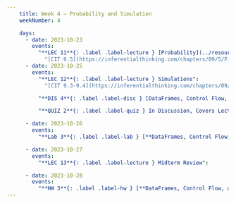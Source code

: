 ```yaml
---
    title: Week 4 – Probability and Simulation
    weekNumber: 4

    days:
      - date: 2023-10-23
        events: 
          "**LEC 11**{: .label .label-lecture } [Probability](../resources/lectures/lec11/lec11-blank.pdf) (annotated: [8AM](../resources/lectures/lec11/lec11-8am.pdf) • [1PM](../resources/lectures/lec11/lec11-1pm.pdf))":
            "[CIT 9.5](https://inferentialthinking.com/chapters/09/5/Finding_Probabilities.html)"
      - date: 2023-10-25
        events:
          "**LEC 12**{: .label .label-lecture } Simulations":
            "[CIT 9.3-9.4](https://inferentialthinking.com/chapters/09/3/Simulation.html)"

          "**DIS 4**{: .label .label-disc } [DataFrames, Control Flow, and Probability](https://practice.dsc10.com/disc04/index.html)":

          "**QUIZ 2**{: .label .label-quiz } In Discussion, Covers Lectures 5-10":    

      - date: 2023-10-26
        events:
          "**Lab 3**{: .label .label-lab } [**DataFrames, Control Flow, and Probability**](http://datahub.ucsd.edu/user-redirect/git-sync?repo=https://github.com/dsc-courses/dsc10-2023-fa&subPath=labs/lab03/lab03.ipynb)":

      - date: 2023-10-27
        events:
          "**LEC 13**{: .label .label-lecture } Midterm Review":

      - date: 2023-10-28
        events:
          "**HW 3**{: .label .label-hw } [**DataFrames, Control Flow, and Probability**](http://datahub.ucsd.edu/user-redirect/git-sync?repo=https://github.com/dsc-courses/dsc10-2023-fa&subPath=homeworks/hw03/hw03.ipynb)":
---       
```

